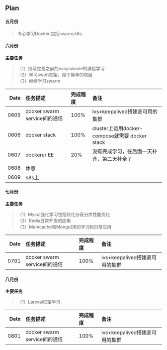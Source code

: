 ## Plan

#### 五月份
>专心学习Docker,包括swarm,k8s.

#### 六月份

**主要任务**
>（1）继续完善之前的easyswoole的课程学习<br/>
 （2）学习swoft框架，做个简单的项目<br/>
 （3）继续学习swarm

|Date|任务描述|完成程度|备注|
|-----:|:-----|:-----|:-----|
|0605 |docker swarm service间的通信   |100% |lvs+keepalived搭建高可用的集群|
|0606 |docker stack   |100%|cluster上运用docker-compose就需要 docker stack|
|0607 |dockerer EE   |20%|没有完成学习，在后面一天补齐，第二天补全了|
|0608 |休息   |  ||
|0609 |k8s上   |  ||

#### 七月份

**主要任务**
>（1）Mysql强化学习包括优化分表分库性能优化<br/>
 （2）Redis日常开发的应用<br/>
 （3）Memcache和MongoDB的学习和日常应用<br/>
 

|Date|任务描述|完成程度|备注|
|-----:|:-----|:-----|:-----|
|0701 |docker swarm service间的通信   |100% |lvs+keepalived搭建高可用的集群|

#### 八月份

**主要任务**
>（1）Lareval框架学习<br/>
 

|Date|任务描述|完成程度|备注|
|-----:|:-----|:-----|:-----|
|0801 |docker swarm service间的通信   |100% |lvs+keepalived搭建高可用的集群|
